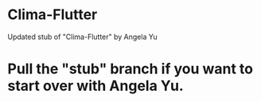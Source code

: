 # Clima-Flutter
Updated stub of "Clima-Flutter" by Angela Yu


# Pull the "stub" branch if you want to start over with Angela Yu.
